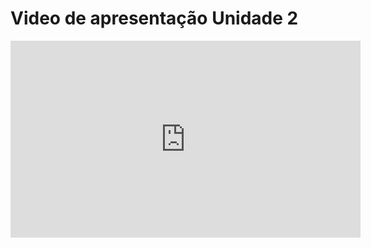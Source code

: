 # Video de apresentação Unidade 2

<iframe width="560" height="315" src="
https://youtu.be/McP-o4BkwV4" title="YouTube video player" frameborder="0" allow="accelerometer; autoplay; clipboard-write; encrypted-media; gyroscope; picture-in-picture; web-share" allowfullscreen></iframe>
